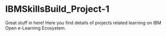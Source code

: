 # IBMSkillsBuild_Project-1
Great stuff in here!
Here you find details of projects related learning on IBM Open e-Learning Ecosystem.
